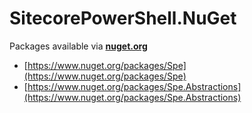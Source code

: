 # SitecorePowerShell.NuGet

Packages available via [**nuget.org**](https://www.nuget.org)

- [https://www.nuget.org/packages/Spe](https://www.nuget.org/packages/Spe)
- [https://www.nuget.org/packages/Spe.Abstractions](https://www.nuget.org/packages/Spe.Abstractions)

